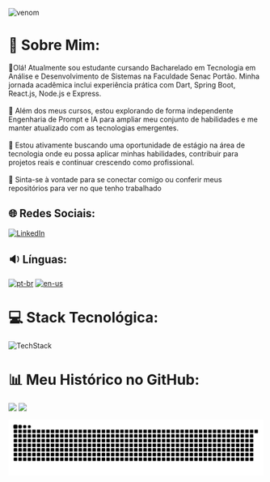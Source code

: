 <p align='center'>
  
  ![venom](https://capsule-render.vercel.app/api?type=venom&height=200&text=Arthur%20Venturi.&fontSize=70&color=0:8871e5,100:b678c4&stroke=b678c4)
</p>

# 💫 Sobre Mim:
👋Olá! Atualmente sou estudante cursando Bacharelado em Tecnologia em Análise e Desenvolvimento de Sistemas na Faculdade Senac Portão. Minha jornada acadêmica inclui experiência prática com Dart, Spring Boot, React.js, Node.js e Express.<br><br>🌱 Além dos meus cursos, estou explorando de forma independente Engenharia de Prompt e IA para ampliar meu conjunto de habilidades e me manter atualizado com as tecnologias emergentes.<br><br>🔭 Estou ativamente buscando uma oportunidade de estágio na área de tecnologia onde eu possa aplicar minhas habilidades, contribuir para projetos reais e continuar crescendo como profissional.<br><br>🤝 Sinta-se à vontade para se conectar comigo ou conferir meus repositórios para ver no que tenho trabalhado

## 🌐 Redes Sociais:
[![LinkedIn](https://skillicons.dev/icons?i=linkedin)](https://linkedin.com/in/arthur-venturi-7549952b9) 

## 🔉 Línguas:
[![pt-br](https://img.shields.io/badge/lang-pt--br-green.svg)](https://github.com/ArthurVenturi/ArthurVenturi/blob/main/README.md)
[![en-us](https://img.shields.io/badge/lang-en--us-red.svg)](https://github.com/ArthurVenturi/ArthurVenturi/blob/main/README.en-us.md)

# 💻 Stack Tecnológica:
![TechStack](https://skillicons.dev/icons?i=html,css,bootstrap,js,react,nodejs,express,py,angular,java,hibernate,spring,cs,php,git,github,figma,xd,arduino,dart,mysql,postgres,prisma,firebase,git,github)

# 📊 Meu Histórico no GitHub:
![](https://github-readme-stats.vercel.app/api?username=ArthurVenturi&theme=github_dark&hide_border=false&include_all_commits=true&count_private=true)
![](https://github-readme-stats.vercel.app/api/top-langs/?username=ArthurVenturi&theme=github_dark&hide_border=false&include_all_commits=true&count_private=true&layout=compact)<br/>

![Animação de Cobra](https://github.com/ArthurVenturi/ArthurVenturi/blob/output/github-contribution-grid-snake-dark.svg)
